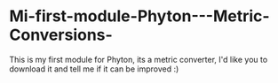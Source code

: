 # Mi-first-module-Phyton---Metric-Conversions-
This is my first module for Phyton, its a metric converter, I'd like you to download it and tell me if it can be improved :)
